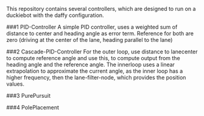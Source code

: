 This repository contains several controllers, which are designed to run on a duckiebot with the daffy configuration.

###1 PID-Controller
A simple PID controller, uses a weighted sum of distance to center and heading angle as error term. Reference for both are zero (driving at the center of the lane, heading parallel to the lane)

###2 Cascade-PID-Controller
For the outer loop, use distance to lanecenter to compute reference angle and use this, to compute output from the heading angle and the reference angle. The innerloop uses a linear extrapolation to approximate the current angle, as the inner loop has a higher frequency, then the lane-filter-node, which provides the position values.

###3 PurePursuit

###4 PolePlacement
